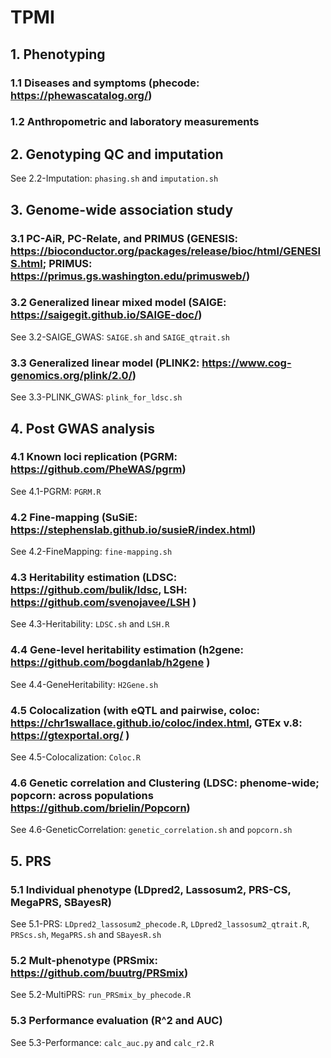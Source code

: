 # TPMI
## 1. Phenotyping
### 1.1 Diseases and symptoms (phecode: https://phewascatalog.org/)
### 1.2 Anthropometric and laboratory measurements
## 2. Genotyping QC and imputation 
See 2.2-Imputation: `phasing.sh` and `imputation.sh`
## 3. Genome-wide association study
### 3.1 PC-AiR, PC-Relate, and PRIMUS (GENESIS: https://bioconductor.org/packages/release/bioc/html/GENESIS.html; PRIMUS: https://primus.gs.washington.edu/primusweb/)
### 3.2 Generalized linear mixed model (SAIGE: https://saigegit.github.io/SAIGE-doc/)
See 3.2-SAIGE_GWAS: `SAIGE.sh` and `SAIGE_qtrait.sh`
### 3.3 Generalized linear model (PLINK2: https://www.cog-genomics.org/plink/2.0/)
See 3.3-PLINK_GWAS: `plink_for_ldsc.sh`
## 4. Post GWAS analysis
### 4.1 Known loci replication (PGRM: https://github.com/PheWAS/pgrm)
See 4.1-PGRM: `PGRM.R`
### 4.2 Fine-mapping (SuSiE: https://stephenslab.github.io/susieR/index.html) 
See 4.2-FineMapping: `fine-mapping.sh`
### 4.3 Heritability estimation (LDSC: https://github.com/bulik/ldsc, LSH: https://github.com/svenojavee/LSH )
See 4.3-Heritability: `LDSC.sh` and `LSH.R`
### 4.4 Gene-level heritability estimation (h2gene: https://github.com/bogdanlab/h2gene )
See 4.4-GeneHeritability: `H2Gene.sh`
### 4.5 Colocalization (with eQTL and pairwise, coloc: https://chr1swallace.github.io/coloc/index.html, GTEx v.8: https://gtexportal.org/ )
See 4.5-Colocalization: `Coloc.R`
### 4.6 Genetic correlation and Clustering (LDSC: phenome-wide; popcorn: across populations https://github.com/brielin/Popcorn)
See 4.6-GeneticCorrelation: `genetic_correlation.sh` and `popcorn.sh`
## 5. PRS
### 5.1 Individual phenotype (LDpred2, Lassosum2, PRS-CS, MegaPRS, SBayesR)
See 5.1-PRS: `LDpred2_lassosum2_phecode.R`, `LDpred2_lassosum2_qtrait.R`, `PRScs.sh`, `MegaPRS.sh` and `SBayesR.sh`
### 5.2 Mult-phenotype (PRSmix: https://github.com/buutrg/PRSmix)
See 5.2-MultiPRS: `run_PRSmix_by_phecode.R`
### 5.3 Performance evaluation (R^2 and AUC)
See 5.3-Performance: `calc_auc.py` and `calc_r2.R`
